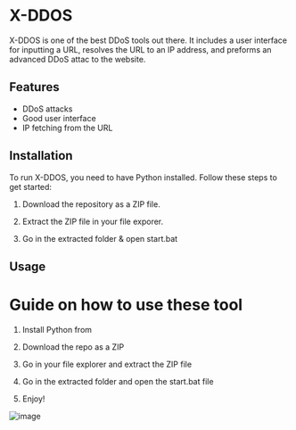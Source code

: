 # X-DDOS 
  
X-DDOS is one of the best DDoS tools out there. It includes a user interface for inputting a URL,  resolves the URL to an IP address, and preforms an advanced DDoS attac to the website.

## Features
 
- DDoS attacks 
- Good user interface
- IP fetching from the URL
 
## Installation

To run X-DDOS, you need to have Python installed. Follow these steps to get started:

1. Download the repository as a ZIP file. 

2. Extract the ZIP file in your file exporer. 

3. Go in the extracted folder & open start.bat 
 
## Usage 

# Guide on how to use these tool 
 
1. Install Python from

2. Download the repo as a ZIP 

3. Go in your file explorer and extract the ZIP file

4. Go in the extracted folder and open the start.bat file
 
5. Enjoy!


![image](https://github.com/user-attachments/assets/cb09b2d8-c4b5-41c0-804d-cd7d8b0c30df) 